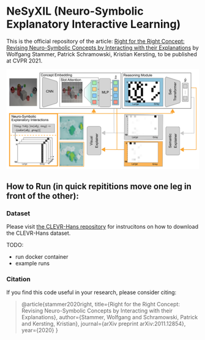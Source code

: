 # NeSyXIL (Neuro-Symbolic Explanatory Interactive Learning)

This is the official repository of the article: [Right for the Right Concept: Revising Neuro-Symbolic Concepts by 
Interacting with their Explanations](https://arxiv.org/pdf/2011.12854.pdf) by Wolfgang Stammer, Patrick Schramowski, 
Kristian Kersting, to be published at CVPR 2021.

![Concept Learner with NeSy XIL](./figures/main_method.png)

## How to Run (in quick repititions move one leg in front of the other):

### Dataset

Please visit [the CLEVR-Hans repository](https://github.com/ml-research/CLEVR-Hans) for instrucitons on how to download 
the CLEVR-Hans dataset.

TODO: 
- run docker container
- example runs

### Citation
If you find this code useful in your research, please consider citing:

> @article{stammer2020right,
  title={Right for the Right Concept: Revising Neuro-Symbolic Concepts by Interacting with their Explanations},
  author={Stammer, Wolfgang and Schramowski, Patrick and Kersting, Kristian},
  journal={arXiv preprint arXiv:2011.12854},
  year={2020}
}
